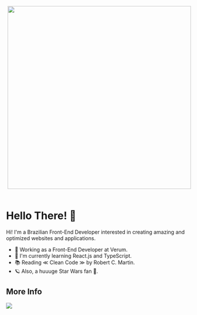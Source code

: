 <img align="right" height="500em" src="https://github.com/framesgabriel/framesgabriel/blob/main/img/card-github.png">

<!-- adds a margin for mobile -->
<span align="right">&nbsp;</span>

<h1 align="left">Hello There! 👋</h1>

<p align="left">Hi! I'm a Brazilian Front-End Developer interested in creating amazing and optimized websites and applications.</p>

<ul align="left">
  <li>💼 Working as a Front-End Developer at Verum.</li>
  <li>🌱 I'm currently learning React.js and TypeScript.</li>
  <li>📚 Reading ≪ Clean Code ≫ by Robert C. Martin.</li>
  <li>🪐 Also, a huuuge Star Wars fan 🙂.</li>
</ul>

## More Info
[<img src="https://img.shields.io/badge/linkedin-%230077B5.svg?&style=for-the-badge&logo=linkedin&logoColor=white" />](https://www.linkedin.com/in/gabrielframeschi/)
